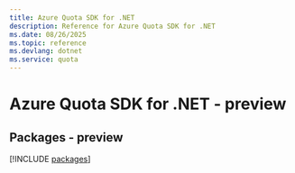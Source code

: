 ```yaml
---
title: Azure Quota SDK for .NET
description: Reference for Azure Quota SDK for .NET
ms.date: 08/26/2025
ms.topic: reference
ms.devlang: dotnet
ms.service: quota
---
```

# Azure Quota SDK for .NET - preview
## Packages - preview
[!INCLUDE [packages](quota-index.md)]
